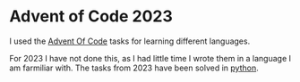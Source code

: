 # Advent of Code 2023
I used the [Advent Of Code](https://adventofcode.com/) tasks for learning different languages.

For 2023 I have not done this, as I had little time I wrote them in a language I am farmiliar with.
The tasks from 2023 have been solved in [python](https://python.org/).